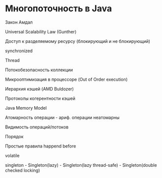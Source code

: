# Многопоточность в Java

Закон Амдал

Universal Scalability Law (Gunther)

Доступ к разделяемому ресурсу (блокирующий и не блокирующий)

synchronized

Thread

Потокобезопасность коллекции

Микрооптимизация в процессоре (Out of Order execution)

Иерархия кэшей (AMD Buldozer)

Протоколы когерентности кэшей

Java Memory Model

Атомарность операции - ариф. операции неатомарны

Видимость операций/потоков

Порядок

Простые правила happend before

volatile

singleton - Singleton(lazy) - Singleton(lazy thread-safe) - Singleton(double checked locking)